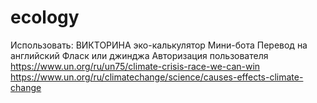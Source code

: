 # ecology
Использовать:
ВИКТОРИНА
эко-калькулятор
Мини-бота
Перевод на английский
Фласк или джинджа
Авторизация пользователя
https://www.un.org/ru/un75/climate-crisis-race-we-can-win
https://www.un.org/ru/climatechange/science/causes-effects-climate-change
